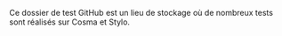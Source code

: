 Ce dossier de test GitHub est un lieu de stockage où de nombreux tests sont réalisés sur Cosma et Stylo.
